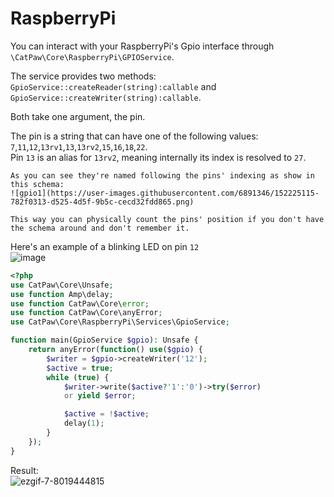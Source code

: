 # RaspberryPi

You can interact with your RaspberryPi's Gpio interface through `\CatPaw\Core\RaspberryPi\GPIOService`.<br/>

The service provides two methods: `GpioService::createReader(string):callable`
and `GpioService::createWriter(string):callable`.

Both take one argument, the pin.

The pin is a string that can have one of the following
values: `7`,`11`,`12`,`13rv1`,`13`,`13rv2`,`15`,`16`,`18`,`22`.<br/>
Pin `13` is an alias for `13rv2`, meaning internally its index is resolved to `27`.

    As you can see they're named following the pins' indexing as show in this schema:
    ![gpio1](https://user-images.githubusercontent.com/6891346/152225115-782f0313-d525-4d5f-9b5c-cecd32fdd865.png)

    This way you can physically count the pins' position if you don't have the schema around and don't remember it.

Here's an example of a blinking LED on pin `12`<br/>
![image](https://user-images.githubusercontent.com/6891346/152228030-7d1f5cba-6308-42be-bc14-c62df1a81554.png)

```php
<?php
use CatPaw\Core\Unsafe;
use function Amp\delay;
use function CatPaw\Core\error;
use function CatPaw\Core\anyError;
use CatPaw\Core\RaspberryPi\Services\GpioService;

function main(GpioService $gpio): Unsafe {
    return anyError(function() use($gpio) {
        $writer = $gpio->createWriter('12');
        $active = true;
        while (true) {
            $writer->write($active?'1':'0')->try($error)
            or yield $error;

            $active = !$active;
            delay(1);
        }
    });
}
```

Result:<br/>
![ezgif-7-8019444815](https://user-images.githubusercontent.com/6891346/152222230-e504eaa4-e014-4c91-ae56-3d4376b1d3d2.gif)
